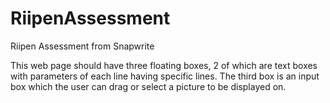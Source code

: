 # RiipenAssessment
 Riipen Assessment from Snapwrite
 
 This web page should have three floating boxes, 2 of which are text boxes with parameters of each line having specific lines. 
 The third box is an input box which the user can drag or select a picture to be displayed on.
